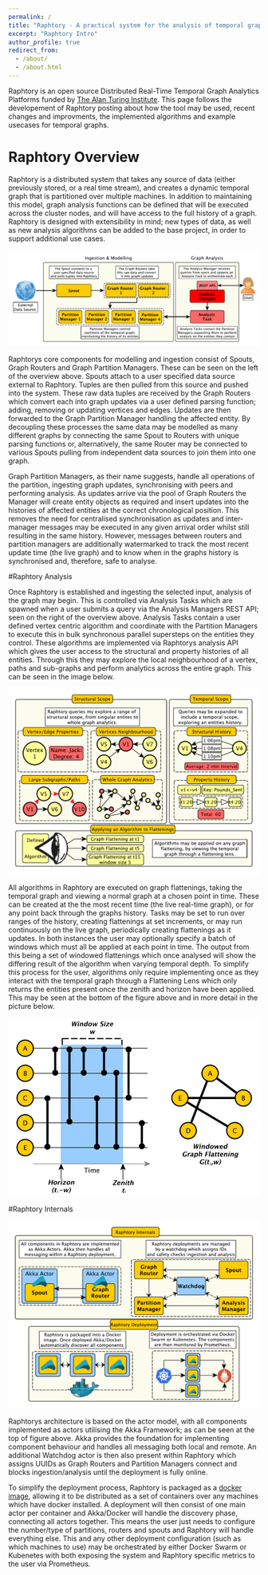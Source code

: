 ```yaml
---
permalink: /
title: "Raphtory - A practical system for the analysis of temporal graphs"
excerpt: "Raphtory Intro"
author_profile: true
redirect_from:
  - /about/
  - /about.html
---
```




Raphtory is an open source Distributed Real-Time Temporal Graph Analytics Platforms funded by [The Alan Turing Institute](https://www.turing.ac.uk/research/research-projects/raphtory-practical-system-analysis-dynamic-graphs). This page follows the developement of Raphtory posting about how the tool may be used, recent changes and improvments, the implemented algorithms and example usecases for temporal graphs.


# Raphtory Overview

Raphtory is a distributed system that takes any source of data (either previously stored, or a real time stream), and creates a dynamic temporal graph that is partitioned over multiple machines. In addition to maintaining this model, graph analysis functions can be defined that will be executed across the cluster nodes, and will have access to the full history of a graph. Raphtory is designed with extensibility in mind; new types of data, as well as new analysis algorithms can be added to the base project, in order to support additional use cases. 

<p align="center">
  <img src="../images/overview.pdf" alt="Raphtory diagram"/>
</p>

Raphtorys core components for modelling and ingestion consist of Spouts, Graph Routers and Graph Partition Managers. These can be seen on the left of the overview above. Spouts attach to a user specified data source external to Raphtory. Tuples are then pulled from this source and pushed into the system. These raw data tuples are received by the Graph Routers which convert each into graph updates via a user defined parsing function; adding, removing or updating vertices and edges. Updates are then forwarded to the Graph Partition Manager handling the affected entity. By decoupling these processes the same data may be modelled as many different graphs by connecting the same Spout to Routers with unique parsing functions or, alternatively, the same Router may be connected to various Spouts pulling from independent data sources to join them into one graph.

Graph Partition Managers, as their name suggests, handle all operations of the partition, ingesting graph updates, synchronising with peers and performing analysis. As updates arrive via the pool of Graph Routers the Manager will  create entity objects as required and insert updates into the histories of affected entities at the correct chronological position. This removes the need for centralised synchronisation as updates and inter-manager messages may be executed in any given arrival order whilst still resulting in the same history. However, messages between routers and partition managers are additionally watermarked to track the most recent update time (the live graph) and to know when in the graphs history is synchronised and, therefore, safe to analyse.

#Raphtory Analysis

Once Raphtory is established and ingesting the selected input, analysis of the graph may begin. This is controlled via Analysis Tasks which are spawned when a user submits a query via the Analysis Managers REST API; seen on the right of the overview above. Analysis Tasks contain a user defined vertex centric algorithm and coordinate with the Partition Managers to execute this in bulk synchronous parallel supersteps on the entities they control. These
algorithms are implemented via Raphtorys analysis API which gives the user access to the structural and property histories of all entities. Through this they may explore the local neighbourhood of a vertex, paths and sub-graphs and perform analytics across the entire graph. This can be seen in the image below. 

<p align="center">
  <img src="../images/analysis.pdf" alt="Raphtory diagram"/>
</p>

All algorithms in Raphtory are executed on graph flattenings, taking the temporal graph and viewing a normal graph at a chosen point in time. These can be created at the the most recent time (the live real-time graph), or for any point back through the graphs history. Tasks may be set to run over ranges of the history, creating flattenings at set increments, or may run continuously on the live graph, periodically creating flattenings as it updates. 
In both instances the user may optionally specify a batch of windows which must all be applied at each point in time. The output from this being a set of windowed flattenings which once analysed will show the differing result of the algorithm when varying temporal depth. To simplify this process for the user, algorithms only require implementing once as they interact with the temporal graph through a Flattening Lens which only returns the entities present once the zenith and horizon have been applied. This may be seen at the bottom of the figure above and in more detail in the picture below.

<p align="center">
  <img src="../images/windowflattening.pdf" alt="Raphtory diagram"/>
</p>


#Raphtory Internals

<p align="center">
  <img src="../images/internals.pdf" alt="Raphtory diagram"/>
</p>

Raphtorys architecture is based on the actor model, with all components implemented as actors utilising the Akka Framework; as can be seen at the top of figure above. Akka provides the foundation for implementing component behaviour and handles all messaging both local and remote. An additional Watchdog actor is then also present within Raphtory which assigns UUIDs as Graph Routers and Partition Managers connect and blocks ingestion/analysis until the deployment is fully online. 

To simplify the deployment process, Raphtory is packaged as a [docker image](https://hub.docker.com/repository/docker/miratepuffin/raphtory), allowing it to be distributed as a set of containers over any machines which have docker installed. A deployment will then consist of one main actor per container and Akka/Docker will handle the discovery phase, connecting all actors together. This means the user just needs to configure the number/type of partitions, routers and spouts and Raphtory will handle everything else. This and any other deployment configuration (such as which machines to use) may be orchestrated by either Docker Swarm or Kubenetes with both exposing the system and Raphtory specific metrics to the user via Prometheus.  